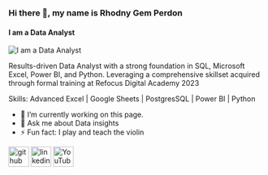 ### Hi there 👋, my name is Rhodny Gem Perdon
#### I am a Data Analyst
![I am a Data Analyst](https://arturssmirnovs.github.io/github-profile-readme-generator/images/banner.png)

Results-driven Data Analyst with a strong foundation in SQL, Microsoft Excel, Power BI, and Python. Leveraging a comprehensive skillset acquired through formal training at Refocus Digital Academy 2023

Skills: Advanced Excel | Google Sheets | PostgresSQL | Power BI |  Python

- 🔭 I’m currently working on this page. 
- 💬 Ask me about Data insights 
- ⚡ Fun fact: I play and teach the violin 


[<img src='https://cdn.jsdelivr.net/npm/simple-icons@3.0.1/icons/github.svg' alt='github' height='40'>](https://github.com/runVprog)  [<img src='https://cdn.jsdelivr.net/npm/simple-icons@3.0.1/icons/linkedin.svg' alt='linkedin' height='40'>](https://www.linkedin.com/in/gem-perdon-42b7b7234//)  [<img src='https://cdn.jsdelivr.net/npm/simple-icons@3.0.1/icons/youtube.svg' alt='YouTube' height='40'>](https://www.youtube.com/channel/@HymnsAndGuitar)  

